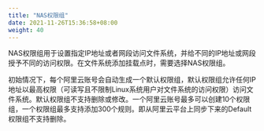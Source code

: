 ```yaml
---
title: "NAS权限组"
date: 2021-11-26T15:36:58+08:00
weight: 40
---
```


NAS权限组用于设置指定IP地址或者网段访问文件系统，并给不同的IP地址或网段授予不同的访问权限。在文件系统添加挂载点时，需要选择NAS权限组。

初始情况下，每个阿里云账号会自动生成一个默认权限组，默认权限组允许任何IP地址以最高权限（可读写且不限制Linux系统用户对文件系统的访问权限）访问文件系统。默认权限组不支持删除或修改。一个阿里云账号最多可以创建10个权限组，一个权限组最多支持添加300个规则。即从阿里云平台上同步下来的Default权限组不支持删除。